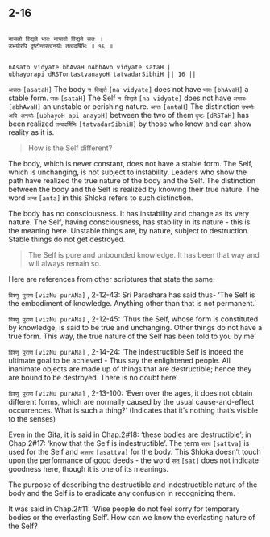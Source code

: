 ## 2-16


```shloka-sa

नासतो विद्यते भावः नाभावो विद्यते सतः ।
उभयोरपि दृष्टोन्तस्त्वनयोः तत्वदर्षिभिः ॥ १६ ॥

```
```shloka-sa-hk

nAsato vidyate bhAvaH nAbhAvo vidyate sataH |
ubhayorapi dRSTontastvanayoH tatvadarSibhiH || 16 ||

```
`असतः` `[asataH]` The body `न विद्यते` `[na vidyate]` does not have `भावः` `[bhAvaH]` a stable form. `सतः` `[sataH]` The Self `न विद्यते` `[na vidyate]` does not have `अभावः` `[abhAvaH]` an unstable or perishing nature. `अन्तः` `[antaH]` The distinction `उभयोः अपि अनयोः` `[ubhayoH api anayoH]` between the two of them `दृष्टः` `[dRSTaH]` has been realized `तत्वदर्षिभिः` `[tatvadarSibhiH]` by those who know and can show reality as it is.


<a name='applopener_29'></a>
> How is the Self different?



The body, which is never constant, does not have a stable form. The Self, which is unchanging, is not subject to instability. Leaders who show the path have realized the true nature of the body and the Self. The distinction between the body and the Self is realized by knowing their true nature. The word 
`अन्त` `[anta]`
 in this Shloka refers to such distinction.

The body has no consciousness. It has instability and change as its very nature. The Self, having consciousness, has stability in its nature - this is the meaning here. Unstable things are, by nature, subject to destruction. Stable things do not get destroyed.



<a name='applnote_30'></a>
> The Self is pure and unbounded knowledge. It has been that way and will always remain so.



Here are references from other scriptures that state the same: 

`विश्णु पुराण` `[vizNu purANa]` , 2-12-43:
 Sri Parashara has said thus- ‘The Self is the embodiment of knowledge. Anything other than that is not permanent.’

`विश्णु पुराण` `[vizNu purANa]` , 2-12-45:
 ‘Thus the Self, whose form is constituted by knowledge, is said to be true and unchanging. Other things do not have a true form. This way, the true nature of the Self has been told to you by me’

`विश्णु पुराण` `[vizNu purANa]` , 2-14-24:
 ‘The indestructible Self is indeed the ultimate goal to be achieved - Thus say the enlightened people. All inanimate objects are made up of things that are destructible; hence they are bound to be destroyed. There is no doubt here’

`विश्णु पुराण` `[vizNu purANa]` , 2-13-100:
 ‘Even over the ages, it does not obtain different forms, which are normally caused by the usual cause-and-effect occurrences. What is such a thing?’ (Indicates that it’s nothing that’s visible to the senses)

Even in the Gita, it is said in Chap.2#18: ‘these bodies are destructible’; in Chap.2#17: ‘know that the Self is indestructible’. The term 
`सत्त्व` `[sattva]`
 is used for the Self and 
`असत्त्व` `[asattva]`
 for the body. This Shloka doesn’t touch upon the performance of good deeds - the word 
`सत्` `[sat]`
 does not indicate goodness here, though it is one of its meanings.

The purpose of describing the destructible and indestructible nature of the body and the Self is to eradicate any confusion in recognizing them. 

It was said in Chap.2#11: ‘Wise people do not feel sorry for temporary bodies or the everlasting Self’. How can we know the everlasting nature of the Self?


